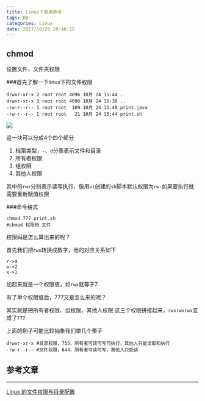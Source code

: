 ```yaml
---
title: Linux下常用命令
tags: DB
categories: Linux
date: 2017/10/26 20:46:25
---
```

## chmod

设置文件、文件夹权限

###首先了解一下linux下的文件权限
``` shell
drwxr-xr-x 2 root root 4096 10月 24 15:44 .
drwxr-xr-x 3 root root 4096 10月 24 15:38 ..
-rw-r--r-- 1 root root  109 10月 24 15:40 print.java
-rw-r--r-- 1 root root   21 10月 24 15:44 print.sh
```

![](common_cmd_chmod.gif)

这一块可以分成4个四个部分

1. 档案类型，`-`、`d`分表表示文件和目录
2. 所有者权限
3. 组权限
4. 其他人权限

其中的`rwx`分别表示读写执行，像用`vi`创建的`sh`脚本默认权限为`rw-`如果要执行就需要重新赋值权限

###命令格式
```shell
chmod 777 print.sh
#chmod 权限码 文件
```
权限码是怎么算出来的呢？

首先我们把`rwx`转换成数字，他的对应关系如下
```
r->4
w->2
x->1
```
加起来就是一个权限值，如`rwx`就等于7

有了单个权限值后，777又是怎么来的呢？

其实就是把所有者权限、组权限、其他人权限 这三个权限拼接起来，`rwxrwxrwx`变成了`777`

上面的例子可能比较抽象我们举几个栗子
```shell
drwxr-xr-x #目录权限，755，所有者可读可写可执行，其他人只能读取和执行
-rw-r--r-- #文件权限，644，所有者可读可写，其他人只能读
```

## 参考文章
- - - - -
[Linux 的文件权限与目录配置](http://cn.linux.vbird.org/linux_basic/0210filepermission.php)
 
